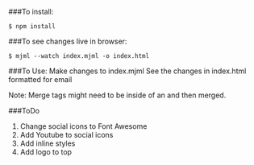 ###To install:
```
$ npm install
```

###To see changes live in browser:
```
$ mjml --watch index.mjml -o index.html
```
###To Use:
Make changes to index.mjml
See the changes in index.html formatted for email

Note: Merge tags might need to be inside of an <mj-raw></mj-raw> and then merged.




###ToDo
1. Change social icons to Font Awesome
2. Add Youtube to social icons
3. Add inline styles
4. Add logo to top
